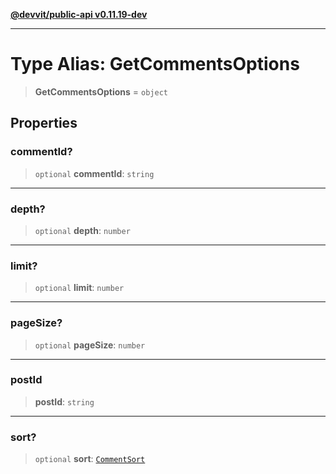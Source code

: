 [**@devvit/public-api v0.11.19-dev**](../../README.md)

---

# Type Alias: GetCommentsOptions

> **GetCommentsOptions** = `object`

## Properties

<a id="commentid"></a>

### commentId?

> `optional` **commentId**: `string`

---

<a id="depth"></a>

### depth?

> `optional` **depth**: `number`

---

<a id="limit"></a>

### limit?

> `optional` **limit**: `number`

---

<a id="pagesize"></a>

### pageSize?

> `optional` **pageSize**: `number`

---

<a id="postid"></a>

### postId

> **postId**: `string`

---

<a id="sort"></a>

### sort?

> `optional` **sort**: [`CommentSort`](CommentSort.md)
